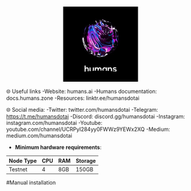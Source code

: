<p align="center">
  <img height="200" height="auto" src="https://raw.githubusercontent.com/meowment/meowment/main/Logo/humans.jpg">
</p>

🌐 Useful links
-Website: humans.ai
-Humans documentation: docs.humans.zone
-Resources: linktr.ee/humansdotai

🌐 Social media:
-Twitter: twitter.com/humansdotai
-Telegram: https://t.me/humansdotai
-Discord: discord.gg/humansdotai
-Instagram: instagram.com/humansdotai
-Youtube: youtube.com/channel/UCRPyI284yy0FWWz9YEWx2XQ
-Medium: medium.com/humansdotai

- **Minimum hardware requirements**:

| Node Type |CPU | RAM  | Storage  | 
|-----------|----|------|----------|
| Testnet   |   4|  8GB | 150GB    |

#Manual installation
